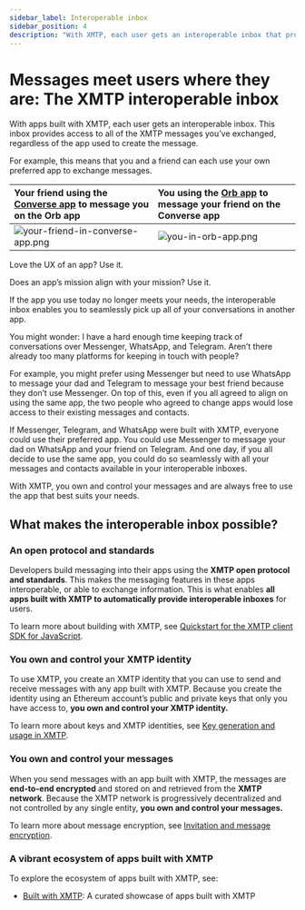 ```yaml
---
sidebar_label: Interoperable inbox
sidebar_position: 4
description: "With XMTP, each user gets an interoperable inbox that provides access to all of their XMTP messages."
---
```


# Messages meet users where they are: The XMTP interoperable inbox

With apps built with XMTP, each user gets an interoperable inbox. This inbox provides access to all of the XMTP messages you’ve exchanged, regardless of the app used to create the message.

For example, this means that you and a friend can each use your own preferred app to exchange messages.

| Your friend using the [Converse app](https://getconverse.app/) to message you on the Orb app | You using the [Orb app](https://orb.ac/) to message your friend on the Converse app |
| :------------------------------------------------------------------------------------------- | :---------------------------------------------------------------------------------- |
| ![your-friend-in-converse-app.png](img/your-friend-in-converse.png)                          | ![you-in-orb-app.png](img/you-in-orb.png)                                           |

Love the UX of an app? Use it.

Does an app’s mission align with your mission? Use it.

If the app you use today no longer meets your needs, the interoperable inbox enables you to seamlessly pick up all of your conversations in another app.

You might wonder: I have a hard enough time keeping track of conversations over Messenger, WhatsApp, and Telegram. Aren’t there already too many platforms for keeping in touch with people?

For example, you might prefer using Messenger but need to use WhatsApp to message your dad and Telegram to message your best friend because they don’t use Messenger. On top of this, even if you all agreed to align on using the same app, the two people who agreed to change apps would lose access to their existing messages and contacts.

If Messenger, Telegram, and WhatsApp were built with XMTP, everyone could use their preferred app. You could use Messenger to message your dad on WhatsApp and your friend on Telegram. And one day, if you all decide to use the same app, you could do so seamlessly with all your messages and contacts available in your interoperable inboxes.

With XMTP, you own and control your messages and are always free to use the app that best suits your needs.

## What makes the interoperable inbox possible?

### An open protocol and standards

Developers build messaging into their apps using the **XMTP open protocol and standards**. This makes the messaging features in these apps interoperable, or able to exchange information. This is what enables **all apps built with XMTP to automatically provide interoperable inboxes** for users.

To learn more about building with XMTP, see [Quickstart for the XMTP client SDK for JavaScript](/docs/build/get-started/overview?tab=js).

### You own and control your XMTP identity

To use XMTP, you create an XMTP identity that you can use to send and receive messages with any app built with XMTP. Because you create the identity using an Ethereum account’s public and private keys that only you have access to, **you own and control your XMTP identity.**

To learn more about keys and XMTP identities, see [Key generation and usage in XMTP](/docs/concepts/v2/key-generation-and-usage).

### You own and control your messages

When you send messages with an app built with XMTP, the messages are **end-to-end encrypted** and stored on and retrieved from the **XMTP network**. Because the XMTP network is progressively decentralized and not controlled by any single entity, **you own and control your messages.**

To learn more about message encryption, see [Invitation and message encryption](/docs/concepts/v2/invitation-and-message-encryption).

### A vibrant ecosystem of apps built with XMTP

To explore the ecosystem of apps built with XMTP, see:

- [Built with XMTP](https://xmtp.org/): A curated showcase of apps built with XMTP‍
